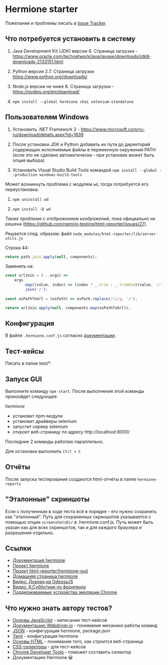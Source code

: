 # Hermione starter

Пожелания и проблемы писать в [Issue Tracker](https://github.com/gemini-testing/hermione/issues). 


## Что потребуется установить в систему

1. Java Development Kit (JDK) версии 8.
Страница загрузки - https://www.oracle.com/technetwork/java/javase/downloads/jdk8-downloads-2133151.html

2. Python версии 2.7.
Страница загрузки https://www.python.org/downloads/

3. Node.js версии не ниже 8.
Страница загрузки - https://nodejs.org/en/download/

4. `npm install --global hermione chai selenium-standalone`


## Пользователям Windows 

1. Установить .NET Framework 2 - https://www.microsoft.com/ru-ru/download/details.aspx?id=1639

2. После установки JDK и Python добавить их пути до директорий содержащих исполняемые файлы в переменную окружения PATH
(если это не сделано автоматически - при установке может быть опция выбора).

3. Установить Visual Studio Build Tools командой `npm install --global --production windows-build-tools `


Может возникнуть проблема с модулем `wd`, тогда потребуется его переустановка:

1. `npm uninstall wd`

2. `npm install -D wd`

*Также проблема с отображением изображений*, пока официально не решена (https://github.com/gemini-testing/html-reporter/issues/27).

Решается след. образом: файл `node_modules/html-reporter/lib/server-utils.js`

Строка 44:

```js
return path.join.apply(null, components);
```

Заменить на:
```js 
const urlJoin = (...args) =>
    args
        .map((value, index) => (index ? _.trim : _.trimEnd)(value, '/'))
        .join('/');
        
const osPathToUrl = (osPath) => osPath.replace(/\\/g, '/');

return urlJoin.apply(null, components.map(osPathToUrl));
```


## Конфигурация

В файле `.hermione.conf.js` согласно [документации](https://github.com/gemini-testing/hermione/blob/master/README.md#quick-start).


## Тест-кейсы

Писать в папке test/*.


## Запуск GUI

Выполните команду `npm start`.
После выполнения этой команды произойдет следующее:

*hermione*

- установит npm-модули
- установит драйверы selenium
- запустит сервер selenium
- откроет веб-страницу по адресу http://localhost:8000/

Последние 2 команды работаю параллельно.

Для остановки выполнить `Ctrl + C`


## Отчёты

После запуска тестирования создаются html-отчёты в папке `hermione-reports`

## "Эталонные" скриншоты

Если с полученным в ходе теста всё в порядке - его нужно сохранить как "эталонный". Путь для сохраненных скриншотов
указывается с помощью опции `screenshotsDir` в .hermione.conf.js. Путь может быть указан как для всех скриншотов, так и для каждого 
браузера и разрешения отдельно.


## Ссылки

- [Документация hermione](https://github.com/gemini-testing/hermione/blob/master/README.md)
- [Проект hermione](https://github.com/gemini-testing/hermione)
- [Проект html-reporter(hermione-gui)](https://github.com/gemini-testing/html-reporter)
- [Домашняя страница hermione](https://yandex.ru/dev/hermione/)
- [Видео: Доклад на OdessaJS](https://events.yandex.ru/lib/talks/4850/)
- [Видео: Я.Субботник по фронтенду](https://events.yandex.ru/lib/talks/4848/)
- [Поддерживаемые устройства эмуляции Chrome](https://cs.chromium.org/chromium/src/chrome/test/chromedriver/chrome/mobile_device_list.cc)


## Что нужно знать автору тестов?

- [Основы JavaScript](https://learn.javascript.ru/) - написание тест-кейсов
- [Документацию Webdriver.io](http://v4.webdriver.io/) - понимание механики работы команд
- [JSON](https://ru.wikipedia.org/wiki/JSON) - конфигурация hermione, package.json
- [Yaml](https://ru.wikipedia.org/wiki/YAML) - конфигурация hermione
- [Основы HTML](https://webref.ru/course/html-tutorial) - понимание того, как строится веб-страница
- [CSS-селекторы](https://learn.javascript.ru/css-selectors) - для тест-кейсов
- [Chrome Developer Tools](https://developers.google.com/web/tools/chrome-devtools/) - поможет составить селектор
- Документацию Hermione 😀
